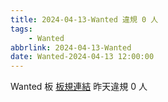 ```yaml
---
title: 2024-04-13-Wanted 違規 0 人
tags:
    - Wanted
abbrlink: 2024-04-13-Wanted
date: Wanted-2024-04-13 12:00:00
---
```

Wanted 板 [板規連結](https://www.ptt.cc/bbs/Wanted/M.1608829773.A.D3B.html)
昨天違規 0 人
